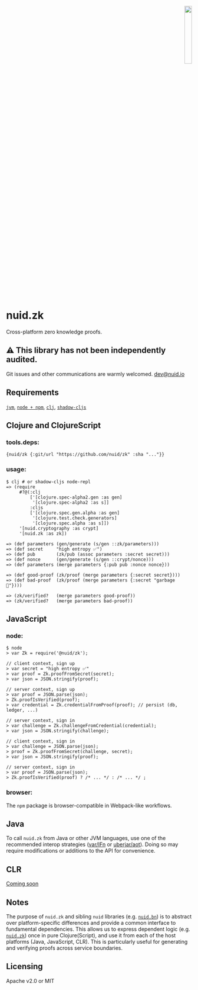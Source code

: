 <p align="right"><a href="https://nuid.io"><img src="https://nuid.io/svg/logo.svg" width="20%"></a></p>

# nuid.zk

Cross-platform zero knowledge proofs.

## ⚠️  This library has not been independently audited.

Git issues and other communications are warmly welcomed. [dev@nuid.io](mailto:dev@nuid.io)

## Requirements

[`jvm`](https://www.java.com/en/download/), [`node + npm`](https://nodejs.org/en/download/), [`clj`](https://clojure.org/guides/getting_started), [`shadow-cljs`](https://shadow-cljs.github.io/docs/UsersGuide.html#_installation)

## Clojure and ClojureScript

### tools.deps:

`{nuid/zk {:git/url "https://github.com/nuid/zk" :sha "..."}}`

### usage:

```
$ clj # or shadow-cljs node-repl
=> (require
     #?@(:clj
         ['[clojure.spec-alpha2.gen :as gen]
          '[clojure.spec-alpha2 :as s]]
         :cljs
         ['[clojure.spec.gen.alpha :as gen]
          '[clojure.test.check.generators]
          '[clojure.spec.alpha :as s]])
     '[nuid.cryptography :as crypt]
     '[nuid.zk :as zk])

=> (def parameters (gen/generate (s/gen ::zk/parameters)))
=> (def secret     "high entropy ✅")
=> (def pub        (zk/pub (assoc parameters :secret secret)))
=> (def nonce      (gen/generate (s/gen ::crypt/nonce)))
=> (def parameters (merge parameters {:pub pub :nonce nonce}))

=> (def good-proof (zk/proof (merge parameters {:secret secret})))
=> (def bad-proof  (zk/proof (merge parameters {:secret "garbage 🚮"})))

=> (zk/verified?   (merge parameters good-proof))
=> (zk/verified?   (merge parameters bad-proof))
```

## JavaScript

### node:

```
$ node
> var Zk = require('@nuid/zk');

// client context, sign up
> var secret = "high entropy ✅"
> var proof = Zk.proofFromSecret(secret);
> var json = JSON.stringify(proof);

// server context, sign up
> var proof = JSON.parse(json);
> Zk.proofIsVerified(proof);
> var credential = Zk.credentialFromProof(proof); // persist (db, ledger, ...)

// server context, sign in
> var challenge = Zk.challengeFromCredential(credential);
> var json = JSON.stringify(challenge);

// client context, sign in
> var challenge = JSON.parse(json);
> proof = Zk.proofFromSecret(challenge, secret);
> var json = JSON.stringify(proof);

// server context, sign in
> var proof = JSON.parse(json);
> Zk.proofIsVerified(proof) ? /* ... */ : /* ... */ ;
```

### browser:

The `npm` package is browser-compatible in Webpack-like workflows.

## Java

To call `nuid.zk` from Java or other JVM languages, use one of the recommended interop strategies ([var/IFn](https://clojure.org/reference/java_interop#_calling_clojure_from_java) or [uberjar/aot](https://push-language.hampshire.edu/t/calling-clojure-code-from-java/865)). Doing so may require modifications or additions to the API for convenience.

## CLR

[Coming soon](https://github.com/bcgit/bc-csharp)

## Notes

The purpose of `nuid.zk` and sibling `nuid` libraries (e.g. [`nuid.bn`](https://github.com/nuid/bn)) is to abstract over platform-specific differences and provide a common interface to fundamental dependencies. This allows us to express dependent logic (e.g. [`nuid.zk`](https://github.com/nuid/zk)) once in pure Clojure(Script), and use it from each of the host platforms (Java, JavaScript, CLR). This is particularly useful for generating and verifying proofs across service boundaries.

## Licensing

Apache v2.0 or MIT
